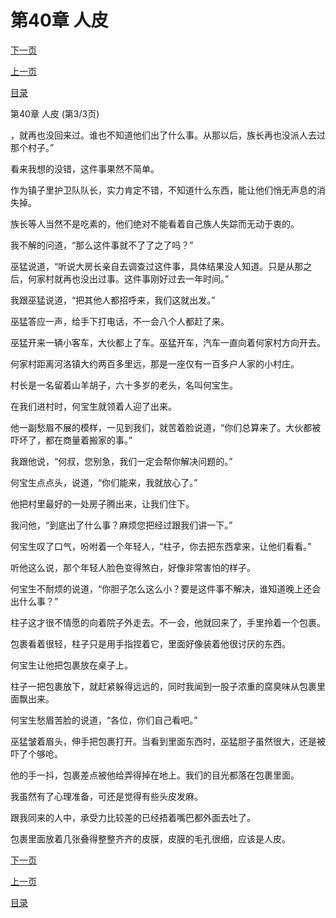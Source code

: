 <h1>第40章   人皮</h1>
            <div><p><a href="./120_%E7%AC%AC41%E7%AB%A0_%E5%B0%B8%E8%99%AB.md">下一页</a></p><p><a href="./118_%E7%AC%AC40%E7%AB%A0_%E4%BA%BA%E7%9A%AE.md">上一页</a></p><p><a href="../">目录</a></p></div>
            <div><p>第40章   人皮 (第3/3页)</p><p>，就再也没回来过。谁也不知道他们出了什么事。从那以后，族长再也没派人去过那个村子。”</p><p>看来我想的没错，这件事果然不简单。</p><p>作为镇子里护卫队队长，实力肯定不错，不知道什么东西，能让他们悄无声息的消失掉。</p><p>族长等人当然不是吃素的，他们绝对不能看着自己族人失踪而无动于衷的。</p><p>我不解的问道，“那么这件事就不了了之了吗？”</p><p>巫猛说道，“听说大房长亲自去调查过这件事，具体结果没人知道。只是从那之后，何家村就再也没出过事。这件事刚好过去一年时间。”</p><p>我跟巫猛说道，“把其他人都招呼来，我们这就出发。”</p><p>巫猛答应一声，给手下打电话，不一会八个人都赶了来。</p><p>巫猛开来一辆小客车，大伙都上了车。巫猛开车，汽车一直向着何家村方向开去。</p><p>何家村距离河洛镇大约两百多里远，那是一座仅有一百多户人家的小村庄。</p><p>村长是一名留着山羊胡子，六十多岁的老头，名叫何宝生。</p><p>在我们进村时，何宝生就领着人迎了出来。</p><p>他一副愁眉不展的模样，一见到我们，就苦着脸说道，“你们总算来了。大伙都被吓坏了，都在商量着搬家的事。”</p><p>我跟他说，“何叔，您别急，我们一定会帮你解决问题的。”</p><p>何宝生点点头，说道，“你们能来，我就放心了。”</p><p>他把村里最好的一处房子腾出来，让我们住下。</p><p>我问他，“到底出了什么事？麻烦您把经过跟我们讲一下。”</p><p>何宝生叹了口气，吩咐着一个年轻人，“柱子，你去把东西拿来，让他们看看。”</p><p>听他这么说，那个年轻人脸色变得煞白，好像非常害怕的样子。</p><p>何宝生不耐烦的说道，“你胆子怎么这么小？要是这件事不解决，谁知道晚上还会出什么事？”</p><p>柱子这才很不情愿的向着院子外走去。不一会，他就回来了，手里拎着一个包裹。</p><p>包裹看着很轻，柱子只是用手指捏着它，里面好像装着他很讨厌的东西。</p><p>何宝生让他把包裹放在桌子上。</p><p>柱子一把包裹放下，就赶紧躲得远远的，同时我闻到一股子浓重的腐臭味从包裹里面飘出来。</p><p>何宝生愁眉苦脸的说道，“各位，你们自己看吧。”</p><p>巫猛皱着眉头，伸手把包裹打开。当看到里面东西时，巫猛胆子虽然很大，还是被吓了个够呛。</p><p>他的手一抖，包裹差点被他给弄得掉在地上。我们的目光都落在包裹里面。</p><p>我虽然有了心理准备，可还是觉得有些头皮发麻。</p><p>跟我同来的人中，承受力比较差的已经捂着嘴巴都外面去吐了。</p><p>包裹里面放着几张叠得整整齐齐的皮膜，皮膜的毛孔很细，应该是人皮。</p></div>
            <div><p><a href="./120_%E7%AC%AC41%E7%AB%A0_%E5%B0%B8%E8%99%AB.md">下一页</a></p><p><a href="./118_%E7%AC%AC40%E7%AB%A0_%E4%BA%BA%E7%9A%AE.md">上一页</a></p><p><a href="../">目录</a></p></div>